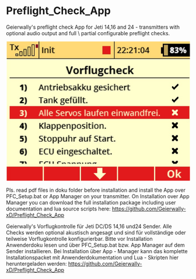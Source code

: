 # Preflight_Check_App
Geierwally's preflight check App for Jeti 14,16 and 24 - transmitters with optional audio output and full \ partial configurable preflight checks.

![Display-picture](https://raw.githubusercontent.com/Geierwally-xD/Preflight_Check_App/master/img/PFC.jpg)

Pls. read pdf files in doku folder before installation and install the App over PFC_Setup.bat or App Manager on your transmitter.
On Installation over App Manager you can download the full installation package including user documentation and lua source scripts here:
https://github.com/Geierwally-xD/Preflight_Check_App

Geierwally's Vorflugkontrolle für Jeti DC/DS 14,16 und24 Sender.
Alle Checks werden optional akustisch angesagt und sind für vollständige oder teilweise Vorflugkontrolle konfigurierbar.
Bitte vor Installation Anwenderdoku lesen und über PFC_Setup.bat bzw. App Manager auf dem Sender installieren.
Bei Installation über App - Manager kann das komplette Installationspacket mit Anwenderdokumentation und Lua - Skripten hier heruntergeladen werden: 
https://github.com/Geierwally-xD/Preflight_Check_App